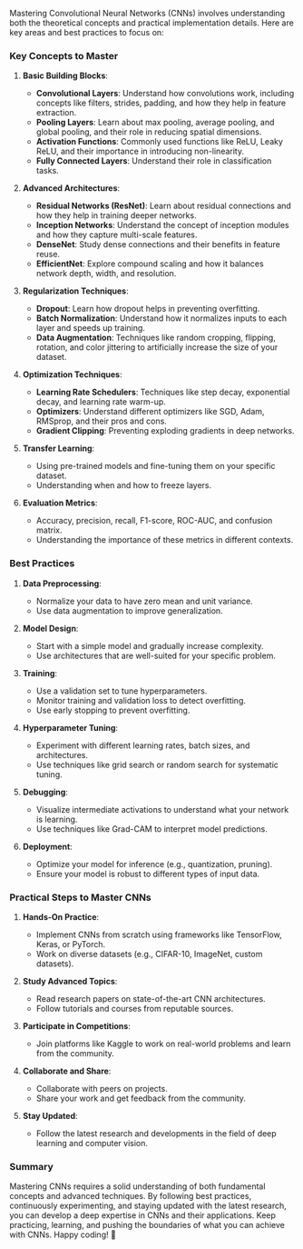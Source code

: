 Mastering Convolutional Neural Networks (CNNs) involves understanding both the theoretical concepts and practical implementation details. Here are key areas and best practices to focus on:

### Key Concepts to Master

1. **Basic Building Blocks**:

   - **Convolutional Layers**: Understand how convolutions work, including concepts like filters, strides, padding, and how they help in feature extraction.
   - **Pooling Layers**: Learn about max pooling, average pooling, and global pooling, and their role in reducing spatial dimensions.
   - **Activation Functions**: Commonly used functions like ReLU, Leaky ReLU, and their importance in introducing non-linearity.
   - **Fully Connected Layers**: Understand their role in classification tasks.

2. **Advanced Architectures**:

   - **Residual Networks (ResNet)**: Learn about residual connections and how they help in training deeper networks.
   - **Inception Networks**: Understand the concept of inception modules and how they capture multi-scale features.
   - **DenseNet**: Study dense connections and their benefits in feature reuse.
   - **EfficientNet**: Explore compound scaling and how it balances network depth, width, and resolution.

3. **Regularization Techniques**:

   - **Dropout**: Learn how dropout helps in preventing overfitting.
   - **Batch Normalization**: Understand how it normalizes inputs to each layer and speeds up training.
   - **Data Augmentation**: Techniques like random cropping, flipping, rotation, and color jittering to artificially increase the size of your dataset.

4. **Optimization Techniques**:

   - **Learning Rate Schedulers**: Techniques like step decay, exponential decay, and learning rate warm-up.
   - **Optimizers**: Understand different optimizers like SGD, Adam, RMSprop, and their pros and cons.
   - **Gradient Clipping**: Preventing exploding gradients in deep networks.

5. **Transfer Learning**:

   - Using pre-trained models and fine-tuning them on your specific dataset.
   - Understanding when and how to freeze layers.

6. **Evaluation Metrics**:
   - Accuracy, precision, recall, F1-score, ROC-AUC, and confusion matrix.
   - Understanding the importance of these metrics in different contexts.

### Best Practices

1. **Data Preprocessing**:

   - Normalize your data to have zero mean and unit variance.
   - Use data augmentation to improve generalization.

2. **Model Design**:

   - Start with a simple model and gradually increase complexity.
   - Use architectures that are well-suited for your specific problem.

3. **Training**:

   - Use a validation set to tune hyperparameters.
   - Monitor training and validation loss to detect overfitting.
   - Use early stopping to prevent overfitting.

4. **Hyperparameter Tuning**:

   - Experiment with different learning rates, batch sizes, and architectures.
   - Use techniques like grid search or random search for systematic tuning.

5. **Debugging**:

   - Visualize intermediate activations to understand what your network is learning.
   - Use techniques like Grad-CAM to interpret model predictions.

6. **Deployment**:
   - Optimize your model for inference (e.g., quantization, pruning).
   - Ensure your model is robust to different types of input data.

### Practical Steps to Master CNNs

1. **Hands-On Practice**:

   - Implement CNNs from scratch using frameworks like TensorFlow, Keras, or PyTorch.
   - Work on diverse datasets (e.g., CIFAR-10, ImageNet, custom datasets).

2. **Study Advanced Topics**:

   - Read research papers on state-of-the-art CNN architectures.
   - Follow tutorials and courses from reputable sources.

3. **Participate in Competitions**:

   - Join platforms like Kaggle to work on real-world problems and learn from the community.

4. **Collaborate and Share**:

   - Collaborate with peers on projects.
   - Share your work and get feedback from the community.

5. **Stay Updated**:
   - Follow the latest research and developments in the field of deep learning and computer vision.

### Summary

Mastering CNNs requires a solid understanding of both fundamental concepts and advanced techniques. By following best practices, continuously experimenting, and staying updated with the latest research, you can develop a deep expertise in CNNs and their applications. Keep practicing, learning, and pushing the boundaries of what you can achieve with CNNs. Happy coding! 🚀
